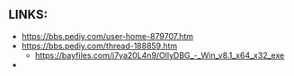 
## LINKS:
* https://bbs.pediy.com/user-home-879707.htm
* https://bbs.pediy.com/thread-188859.htm
  * https://bayfiles.com/j7ya20L4n9/OllyDBG_-_Win_v8.1_x64_x32_exe
* 

